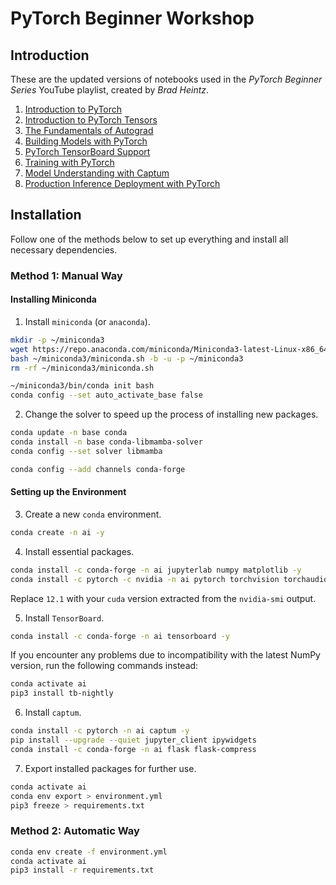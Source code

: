 # PyTorch Beginner Workshop

## Introduction

These are the updated versions of notebooks used in the *PyTorch Beginner Series* YouTube playlist, created by *Brad Heintz*.

1. [Introduction to PyTorch](https://www.youtube.com/watch?v=IC0_FRiX-sw&list=PLKOlBzK0nD6YykkmuZ31DeZFcMKKr1iO8&index=1&pp=gAQBiAQB)
2. [Introduction to PyTorch Tensors](https://www.youtube.com/watch?v=r7QDUPb2dCM&list=PLKOlBzK0nD6YykkmuZ31DeZFcMKKr1iO8&index=2&pp=gAQBiAQB)
3. [The Fundamentals of Autograd](https://www.youtube.com/watch?v=M0fX15_-xrY&list=PLKOlBzK0nD6YykkmuZ31DeZFcMKKr1iO8&index=3&pp=gAQBiAQB)
4. [Building Models with PyTorch](https://www.youtube.com/watch?v=OSqIP-mOWOI&list=PLKOlBzK0nD6YykkmuZ31DeZFcMKKr1iO8&index=4&pp=gAQBiAQB)
5. [PyTorch TensorBoard Support](https://www.youtube.com/watch?v=6CEld3hZgqc&list=PLKOlBzK0nD6YykkmuZ31DeZFcMKKr1iO8&index=5&pp=gAQBiAQB)
6. [Training with PyTorch](https://www.youtube.com/watch?v=jF43_wj_DCQ&list=PLKOlBzK0nD6YykkmuZ31DeZFcMKKr1iO8&index=6&pp=gAQBiAQB)
7. [Model Understanding with Captum](https://www.youtube.com/watch?v=Am2EF9CLu-g&list=PLKOlBzK0nD6YykkmuZ31DeZFcMKKr1iO8&index=7&pp=gAQBiAQB)
8. [Production Inference Deployment with PyTorch](https://www.youtube.com/watch?v=Dk88zv1KYMI&list=PLKOlBzK0nD6YykkmuZ31DeZFcMKKr1iO8&index=8&pp=gAQBiAQB)

## Installation

Follow one of the methods below to set up everything and install all necessary dependencies.

### Method 1: Manual Way

#### Installing Miniconda

1. Install `miniconda` (or `anaconda`).

```bash
mkdir -p ~/miniconda3
wget https://repo.anaconda.com/miniconda/Miniconda3-latest-Linux-x86_64.sh -O ~/miniconda3/miniconda.sh
bash ~/miniconda3/miniconda.sh -b -u -p ~/miniconda3
rm -rf ~/miniconda3/miniconda.sh

~/miniconda3/bin/conda init bash
conda config --set auto_activate_base false
```

2. Change the solver to speed up the process of installing new packages.

```bash
conda update -n base conda
conda install -n base conda-libmamba-solver
conda config --set solver libmamba

conda config --add channels conda-forge
```

#### Setting up the Environment

3. Create a new `conda` environment.

```bash
conda create -n ai -y
```

4. Install essential packages.

```bash
conda install -c conda-forge -n ai jupyterlab numpy matplotlib -y
conda install -c pytorch -c nvidia -n ai pytorch torchvision torchaudio pytorch-cuda=12.1 -y
```

Replace `12.1` with your `cuda` version extracted from the `nvidia-smi` output.

5. Install `TensorBoard`.

```bash
conda install -c conda-forge -n ai tensorboard -y
```

If you encounter any problems due to incompatibility with the latest NumPy version, run the following commands instead:

```bash
conda activate ai
pip3 install tb-nightly
```

6. Install `captum`.

```bash
conda install -c pytorch -n ai captum -y
pip install --upgrade --quiet jupyter_client ipywidgets
conda install -c conda-forge -n ai flask flask-compress
```

7. Export installed packages for further use.

```bash
conda activate ai
conda env export > environment.yml
pip3 freeze > requirements.txt
```

### Method 2: Automatic Way

```bash
conda env create -f environment.yml
conda activate ai
pip3 install -r requirements.txt
```
